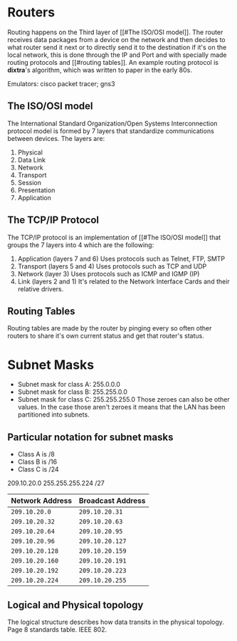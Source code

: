 # Routers
Routing happens on the Third layer of [[#The ISO/OSI model]]. The router receives data packages from a device on the network and then decides to what router send it next or to directly send it to the destination if it's on the local network, this is done through the IP and Port and with specially made routing protocols and [[#routing tables]]. An example routing protocol is **dixtra**'s algorithm, which was written to paper in the early 80s.

Emulators: cisco packet tracer; gns3
## The ISO/OSI model
The International Standard Organization/Open Systems Interconnection protocol model is formed by 7 layers that standardize communications between devices.
The layers are:
1. Physical
2. Data Link
3. Network
4. Transport
5. Session
6. Presentation
7. Application
## The TCP/IP Protocol
The TCP/IP protocol is an implementation of [[#The ISO/OSI model]] that groups the 7 layers into 4 which are the following:
1. Application (layers 7 and 6)
   Uses protocols such as Telnet, FTP, SMTP
2. Transport (layers 5 and 4)
   Uses protocols such as TCP and UDP
3. Network (layer 3)
   Uses protocols such as ICMP and IGMP (IP)
4. Link (layers 2 and 1)
   It's related to the Network Interface Cards and their relative drivers.
## Routing Tables
Routing tables are made by the router by pinging every so often other routers to share it's own current status and get that router's status.

# Subnet Masks
- Subnet mask for class A: 255.0.0.0
- Subnet mask for class B: 255.255.0.0
- Subnet mask for class C: 255.255.255.0
Those zeroes can also be other values. In the case those aren't zeroes it means that the LAN has been partitioned into subnets.
## Particular notation for subnet masks
- Class A is /8
- Class B is /16
- Class C is /24

209.10.20.0
255.255.255.224  /27

| Network Address | Broadcast Address |
| :-------------- | :---------------- |
| `209.10.20.0`     | `209.10.20.31`      |
| `209.10.20.32`    | `209.10.20.63`      |
| `209.10.20.64`    | `209.10.20.95`      |
| `209.10.20.96`    | `209.10.20.127`     |
| `209.10.20.128`   | `209.10.20.159`     |
| `209.10.20.160`   | `209.10.20.191`     |
| `209.10.20.192`   | `209.10.20.223`     |
| `209.10.20.224`   | `209.10.20.255`     |

## Logical and Physical topology
The logical structure describes how data transits in the physical topology.
Page 8 standards table.
IEEE 802.





